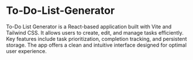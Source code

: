# To-Do-List-Generator
To-Do List Generator is a React-based application built with Vite and Tailwind CSS. It allows users to create, edit, and manage tasks efficiently. Key features include task prioritization, completion tracking, and persistent storage. The app offers a clean and intuitive interface designed for optimal user experience.
